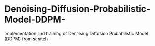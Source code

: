# Denoising-Diffusion-Probabilistic-Model-DDPM-
Implementation and training of Denoising Diffusion Probabilistic Model (DDPM) from scratch
